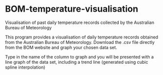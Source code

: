 # BOM-temperature-visualisation
Visualisation of past daily temperature records collected by the Australian Bureau of Meteorology

This program provides a visualisation of daily temperature records obtained from the Australian Bureau of Meteorology. Download the .csv file directly from the BOM website and graph your chosen data set.

Type in the name of the column to graph and you will be presented with a line graph of the data set, including a trend line (generated using cubic spline interpolation)
